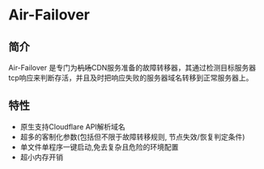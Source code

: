 # Air-Failover
## 简介
Air-Failover 是专门为~~机场~~CDN服务准备的故障转移器，其通过检测目标服务器tcp响应来判断存活，并且及时把响应失败的服务器域名转移到正常服务器上。

## 特性
- 原生支持Cloudflare API解析域名
- 超多的客制化参数(包括但不限于故障转移规则, 节点失效/恢复判定条件)
- 单文件单程序一键启动,免去复杂且危险的环境配置
- 超小内存开销


